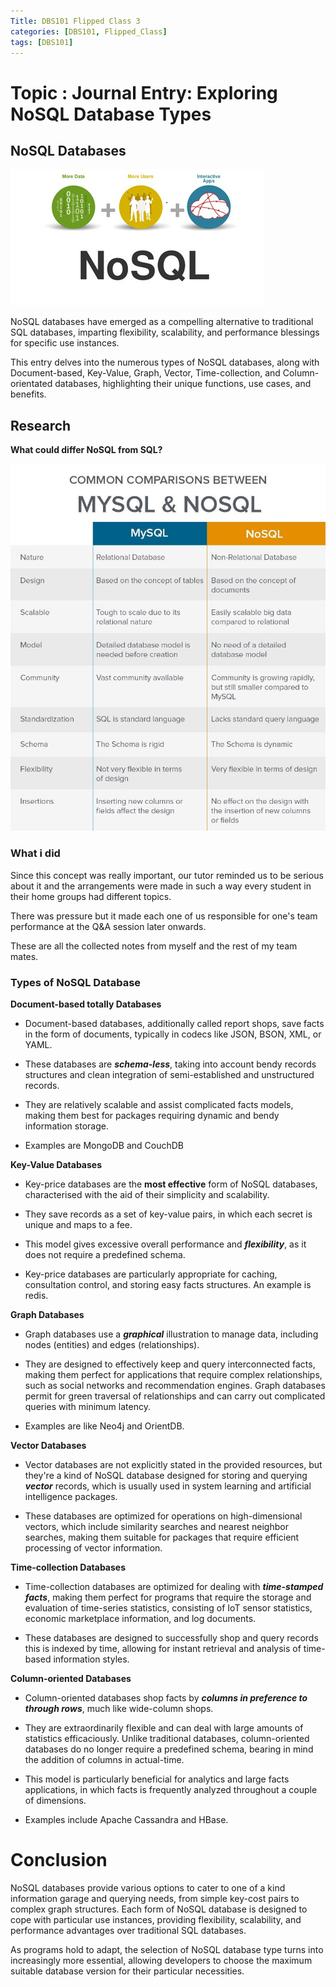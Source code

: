 ```yaml
---
Title: DBS101 Flipped Class 3
categories: [DBS101, Flipped_Class]
tags: [DBS101]
---
```


# Topic : Journal Entry: Exploring NoSQL Database Types

## NoSQL Databases

![Alt text](../assets/img/dbs/nosql.jpeg)

NoSQL databases have emerged as a compelling alternative to traditional SQL databases, imparting flexibility, scalability, and performance blessings for specific use instances. 

This entry delves into the numerous types of NoSQL databases, along with Document-based, Key-Value, Graph, Vector, Time-collection, and Column-orientated databases, highlighting their unique functions, use cases, and benefits.

## Research

**What could differ NoSQL from SQL?**

![Alt text](../assets/img/dbs/0_BWL5BJk7bk16kOn2.jpg)

### What i did
Since this concept was really important, our tutor reminded us to be serious about it and the arrangements were made in such a way every student in their home groups had different topics.

There was pressure but it made each one of us responsible for one's team performance at the Q&A session later onwards.

These are all the collected notes from myself and the rest of my team mates.

### Types of NoSQL Database

**Document-based totally Databases**

* Document-based databases, additionally called report shops, save facts in the form of documents, typically in codecs like JSON, BSON, XML, or YAML. 

* These databases are ***schema-less***, taking into account bendy records structures and clean integration of semi-established and unstructured records. 

* They are relatively scalable and assist complicated facts models, making them best for packages requiring dynamic and bendy information storage. 

* Examples are MongoDB and CouchDB 

**Key-Value Databases**

* Key-price databases are the **most effective** form of NoSQL databases, characterised with the aid of their simplicity and scalability. 

* They save records as a set of key-value pairs, in which each secret is unique and maps to a fee. 

* This model gives excessive overall performance and ***flexibility***, as it does not require a predefined schema. 

* Key-price databases are particularly appropriate for caching, consultation control, and storing easy facts structures. An example is redis.

**Graph Databases**

* Graph databases use a ***graphical*** illustration to manage data, including nodes (entities) and edges (relationships). 

* They are designed to effectively keep and query interconnected facts, making them perfect for applications that require complex relationships, such as social networks and recommendation engines. Graph databases permit for green traversal of relationships and can carry out complicated queries with minimum latency.

* Examples are like Neo4j and OrientDB.

**Vector Databases**

* Vector databases are not explicitly stated in the provided resources, but they're a kind of NoSQL database designed for storing and querying ***vector*** records, which is usually used in system learning and artificial intelligence packages. 

* These databases are optimized for operations on high-dimensional vectors, which include similarity searches and nearest neighbor searches, making them suitable for packages that require efficient processing of vector information.

**Time-collection Databases**

* Time-collection databases are optimized for dealing with ***time-stamped facts***, making them perfect for programs that require the storage and evaluation of time-series statistics, consisting of IoT sensor statistics, economic marketplace information, and log documents. 

* These databases are designed to successfully shop and query records this is indexed by time, allowing for instant retrieval and analysis of time-based information styles.

**Column-oriented Databases**

* Column-oriented databases shop facts by ***columns in preference to through rows***, much like wide-column shops. 

* They are extraordinarily flexible and can deal with large amounts of statistics efficaciously. Unlike traditional databases, column-oriented databases do no longer require a predefined schema, bearing in mind the addition of columns in actual-time. 

* This model is particularly beneficial for analytics and large facts applications, in which facts is frequently analyzed throughout a couple of dimensions. 

* Examples include Apache Cassandra and HBase.

# Conclusion

NoSQL databases provide various options to cater to one of a kind information garage and querying needs, from simple key-cost pairs to complex graph structures. Each form of NoSQL database is designed to cope with particular use instances, providing flexibility, scalability, and performance advantages over traditional SQL databases. 

As programs hold to adapt, the selection of NoSQL database type turns into increasingly more essential, allowing developers to choose the maximum suitable database version for their particular necessities.